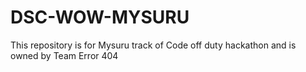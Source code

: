 # DSC-WOW-MYSURU
This repository is for Mysuru track of Code off duty hackathon and is owned by Team Error 404
